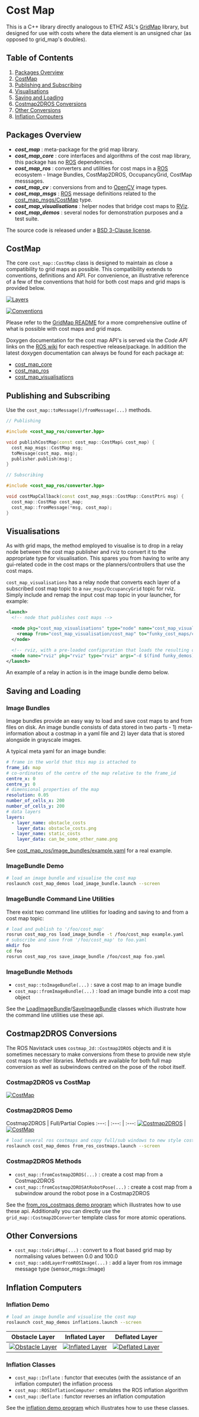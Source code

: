 # Cost Map

This is a C++ library directly analogous to ETHZ ASL's [GridMap] library,
but designed for use with costs where the data element is an unsigned char (as opposed to grid_map's doubles).

## Table of Contents

1. [Packages Overview](#packages-overview)
2. [CostMap](#costmap)
3. [Publishing and Subscribing](#publishing-and-subscribing)
4. [Visualisations](#visualisations)
5. [Saving and Loading](#saving-and-loading)
6. [Costmap2DROS Conversions](#costmap2dros-conversions)
7. [Other Conversions](#other-conversions)
8. [Inflation Computers](#inflation-computers)

## Packages Overview

* ***cost_map*** : meta-package for the grid map library.
* ***cost_map_core*** : core interfaces and algorithms of the cost map library, this package has no [ROS] dependencies.
* ***cost_map_ros*** : converters and utilities for cost maps in a [ROS] ecosystem - Image Bundles, CostMap2DROS, OccupancyGrid, CostMap messsages.
* ***cost_map_cv*** : conversions from and to [OpenCV] image types.
* ***cost_map_msgs*** : [ROS] message definitions related to the [cost_map_msgs/CostMap] type.
* ***cost_map_visualisations*** : helper nodes that bridge cost maps to [RViz].
* ***cost_map_demos*** : several nodes for demonstration purposes and a test suite.

The source code is released under a [BSD 3-Clause license](LICENSE).

## CostMap

The core `cost_map::CostMap` class is designed to maintain as close a compatibility
to grid maps as possible. This compatibility extends to conventions, definitions and API.
For convenience, an illustrative reference of a few of the conventions that hold for both
cost maps and grid maps is provided below.

[![Layers](cost_map_core/doc/grid_map_layers.png)](cost_map_core/doc/grid_map_layers.pdf)

[![Conventions](cost_map_core/doc/grid_map_conventions.png)](cost_map_core/doc/grid_map_conventions.pdf)

Please refer to the [GridMap README](https://github.com/ethz-asl/grid_map/blob/master/README.md) for a
more comprehensive outline of what is possible with cost maps and grid maps.

Doxygen documentation for the cost map API's is served via the *Code API* links on the
[ROS wiki](http://wiki.ros.org/cost_map) for each respective release/package. In addition
the latest doxygen documentation can always be found for each package at:

* [cost_map_core](http://docs.ros.org/api/cost_map_core/html/annotated.html)
* [cost_map_ros](http://docs.ros.org/api/cost_map_ros/html/annotated.html)
* [cost_map_visualisations](http://docs.ros.org/api/cost_map_visualisations/html/annotated.html)

## Publishing and Subscribing

Use the `cost_map::toMessage()/fromMessage(...)` methods.

```cpp
// Publishing

#include <cost_map_ros/converter.hpp>

void publishCostMap(const cost_map::CostMap& cost_map) {
  cost_map_msgs::CostMap msg;
  toMessage(cost_map, msg);
  publisher.publish(msg);
}
```

```cpp
// Subscribing

#include <cost_map_ros/converter.hpp>

void costMapCallback(const cost_map_msgs::CostMap::ConstPtr& msg) {
  cost_map::CostMap cost_map;
  cost_map::fromMessage(*msg, cost_map);
}
```

## Visualisations

As with grid maps, the method employed to visualise is to drop in a relay node between
the cost map publisher and rviz to convert it to the appropriate type for visualisation.
This spares you from having to write any gui-related code in the cost maps or the
planners/controllers that use the cost maps.

`cost_map_visualisations` has a relay node that converts each layer of a subscribed
cost map topic to a `nav_msgs/OccupancyGrid` topic for rviz. Simply include and
remap the input cost map topic in your launcher, for example:

```xml
<launch>
  <!-- node that publishes cost maps -->

  <node pkg="cost_map_visualisations" type="node" name="cost_map_visualisation">
    <remap from="cost_map_visualisation/cost_map" to="funky_cost_maps/cost_map"/>
  </node>

  <!-- rviz, with a pre-loaded configuration that loads the resulting occupancy grid maps -->
  <node name="rviz" pkg="rviz" type="rviz" args="-d $(find funky_demos)/rviz/funky_cost_maps.rviz" />
</launch>
```

An example of a relay in action is in the image bundle demo below.

## Saving and Loading

### Image Bundles

Image bundles provide an easy way to load and save cost maps to and from files on disk.
An image bundle consists of data stored in two parts - 1) meta-information about a costmap in
a yaml file and 2) layer data that is stored alongside in grayscale images.

A typical meta yaml for an image bundle:

```yaml
# frame in the world that this map is attached to
frame_id: map
# co-ordinates of the centre of the map relative to the frame_id
centre_x: 0
centre_y: 0
# dimensional properties of the map
resolution: 0.05
number_of_cells_x: 200
number_of_cells_y: 200
# data layers
layers:
  - layer_name: obstacle_costs
    layer_data: obstacle_costs.png
  - layer_name: static_costs
    layer_data: can_be_some_other_name.png
```

See [cost_map_ros/image_bundles/example.yaml](https://github.com/stonier/cost_map/blob/devel/cost_map_ros/image_bundles/example.yaml) for a real example.

### ImageBundle Demo

```bash
# load an image bundle and visualise the cost map
roslaunch cost_map_demos load_image_bundle.launch --screen
```

### ImageBundle Command Line Utilities

There exist two command line utilities for loading and saving to and from a cost map topic:

```bash
# load and publish to '/foo/cost_map'
rosrun cost_map_ros load_image_bundle -t /foo/cost_map example.yaml
# subscribe and save from '/foo/cost_map' to foo.yaml
mkdir foo
cd foo
rosrun cost_map_ros save_image_bundle /foo/cost_map foo.yaml
```

### ImageBundle Methods

* `cost_map::toImageBundle(...)` : save a cost map to an image bundle
* `cost_map::fromImageBundle(...)` : load an image bundle into a cost map object

See the [LoadImageBundle](https://github.com/stonier/cost_map/blob/devel/cost_map_ros/src/lib/image_bundles.cpp#L203)/[SaveImageBundle](https://github.com/stonier/cost_map/blob/devel/cost_map_ros/src/lib/image_bundles.cpp#L235)
classes which illustrate how the command line utilities use these api.

## Costmap2DROS Conversions

The ROS Navistack uses `costmap_2d::Costmap2DROS` objects and it is sometimes necessary
to make conversions from these to provide new style cost maps to other libraries. Methods are
available for both full map conversion as well as subwindows centred on the pose of the robot itself.

### Costmap2DROS vs CostMap

[![CostMap](cost_map_ros/doc/image_loading_coordinates_preview.png)](cost_map_ros/doc/image_loading_coordinates.png)

### Costmap2DROS Demo

Costmap2DROS | Full/Partial Copies
:---: | :---: | :---:
[![Costmap2DROS](cost_map_demos/doc/images/from_ros_costmaps/from_ros_costmaps_preview.png)](cost_map_demos/doc/images/from_ros_costmaps/from_ros_costmaps.png) | [![CostMap](cost_map_demos/doc/images/from_ros_costmaps/from_ros_costmaps_copied_preview.png)](cost_map_demos/doc/images/from_ros_costmaps/from_ros_costmaps_copied.png)


```bash
# load several ros costmaps and copy full/sub windows to new style costmaps
roslaunch cost_map_demos from_ros_costmaps.launch --screen
```

### Costmap2DROS Methods

* `cost_map::fromCostmap2DROS(...)` : create a cost map from a Costmap2DROS
* `cost_map::fromCostmap2DROSAtRobotPose(...)` : create a cost map from a subwindow around the robot pose in a Costmap2DROS

See the [from_ros_costmaps demo program](https://github.com/stonier/cost_map/blob/devel/cost_map_demos/src/applications/from_ros_costmaps.cpp)
which illustrates how to use these api. Additionally you can directly use the `grid_map::Costmap2DConverter` template class for more atomic operations.

## Other Conversions

* `cost_map::toGridMap(...)` : convert to a float based grid map by normalising values between 0.0 and 100.0
* `cost_map::addLayerFromROSImage(...)` : add a layer from ros immage message type (sensor_msgs::Image)

## Inflation Computers

### Inflation Demo

```bash
# load an image bundle and visualise the cost map
roslaunch cost_map_demos inflations.launch --screen
```

Obstacle Layer | Inflated Layer | Deflated Layer
:---: | :---: | :---:
[![Obstacle Layer](cost_map_demos/doc/images/inflation/obstacle_layer_preview.png)](cost_map_demos/doc/images/inflation/obstacle_layer.png) | [![Inflated Layer](cost_map_demos/doc/images/inflation/inflation_layer_preview.png)](cost_map_demos/doc/images/inflation/inflation_layer.png) | [![Deflated Layer](cost_map_demos/doc/images/inflation/deflated_layer_preview.png)](cost_map_demos/doc/images/inflation/deflated_layer.png)

### Inflation Classes

* `cost_map::Inflate` : functor that executes (with the assistance of an inflation computer) the inflation process
* `cost_map::ROSInflationComputer` : emulates the ROS inflation algorithm
* `cost_map::Deflate` : functor reverses an inflation computation

See the [inflation demo program](cost_map_demos/src/applications/inflation.cpp)
which illustrates how to use these classes.

[GridMap]: https://github.com/ethz-asl/grid_map
[OpenCV]: http://opencv.org/
[ROS]: http://www.ros.org
[RViz]: http://wiki.ros.org/rviz
[cost_map_msgs/CostMap]: http://docs.ros.org/api/cost_map_msgs/html/msg/CostMap.html

